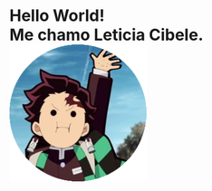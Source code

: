 <h1>
<div>Hello World!</div>
<div>
    Me chamo Leticia Cibele.
    <img src="imagens/fotor-20241027182025.png">
</div>

</h1>